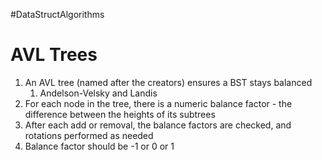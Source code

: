 #DataStructAlgorithms
# AVL Trees
1. An AVL tree (named after the creators) ensures a BST stays balanced
	1. Andelson-Velsky and Landis
2. For each node in the tree, there is a numeric balance factor - the difference between the heights of its subtrees
3. After each add or removal, the balance factors are checked, and rotations performed as needed
4. Balance factor should be -1 or 0 or 1